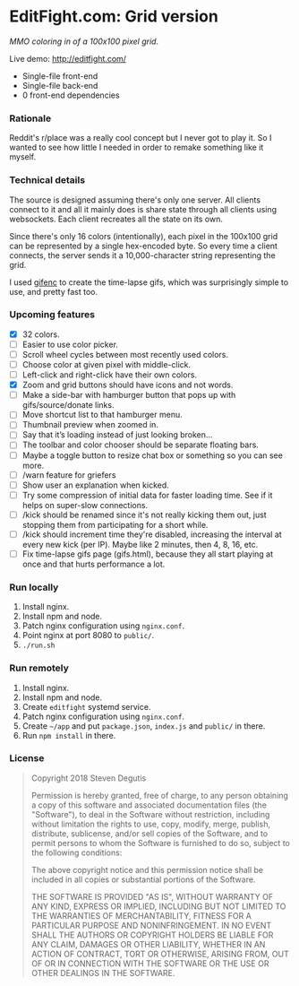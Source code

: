 # EditFight.com: Grid version

*MMO coloring in of a 100x100 pixel grid.*

Live demo: http://editfight.com/

- Single-file front-end
- Single-file back-end
- 0 front-end dependencies

### Rationale

Reddit's r/place was a really cool concept but I never got to play it. So I
wanted to see how little I needed in order to remake something like it myself.

### Technical details

The source is designed assuming there's only one server. All clients connect to
it and all it mainly does is share state through all clients using websockets.
Each client recreates all the state on its own.

Since there's only 16 colors (intentionally), each pixel in the 100x100 grid can
be represented by a single hex-encoded byte. So every time a client connects,
the server sends it a 10,000-character string representing the grid.

I used [gifenc](https://github.com/lecram/gifenc/) to create the time-lapse
gifs, which was surprisingly simple to use, and pretty fast too.

### Upcoming features

- [x] 32 colors.
- [ ] Easier to use color picker.
- [ ] Scroll wheel cycles between most recently used colors.
- [ ] Choose color at given pixel with middle-click.
- [ ] Left-click and right-click have their own colors.
- [x] Zoom and grid buttons should have icons and not words.
- [ ] Make a side-bar with hamburger button that pops up with gifs/source/donate links.
- [ ] Move shortcut list to that hamburger menu.
- [ ] Thumbnail preview when zoomed in.
- [ ] Say that it’s loading instead of just looking broken...
- [ ] The toolbar and color chooser should be separate floating bars.
- [ ] Maybe a toggle button to resize chat box or something so you can see more.
- [ ] /warn feature for griefers
- [ ] Show user an explanation when kicked.
- [ ] Try some compression of initial data for faster loading time. See if it helps on super-slow connections.
- [ ] /kick should be renamed since it's not really kicking them out, just stopping them from participating for a short while.
- [ ] /kick should increment time they're disabled, increasing the interval at every new kick (per IP). Maybe like 2 minutes, then 4, 8, 16, etc.
- [ ] Fix time-lapse gifs page (gifs.html), because they all start playing at once and that hurts performance a lot.

### Run locally

1. Install nginx.
2. Install npm and node.
3. Patch nginx configuration using `nginx.conf`.
4. Point nginx at port 8080 to `public/`.
5. `./run.sh`

### Run remotely

1. Install nginx.
2. Install npm and node.
3. Create `editfight` systemd service.
4. Patch nginx configuration using `nginx.conf`.
5. Create `~/app` and put `package.json`, `index.js` and `public/` in there.
6. Run `npm install` in there.

### License

> Copyright 2018 Steven Degutis
>
> Permission is hereby granted, free of charge, to any person obtaining a copy of this software and associated documentation files (the "Software"), to deal in the Software without restriction, including without limitation the rights to use, copy, modify, merge, publish, distribute, sublicense, and/or sell copies of the Software, and to permit persons to whom the Software is furnished to do so, subject to the following conditions:
>
> The above copyright notice and this permission notice shall be included in all copies or substantial portions of the Software.
>
> THE SOFTWARE IS PROVIDED "AS IS", WITHOUT WARRANTY OF ANY KIND, EXPRESS OR IMPLIED, INCLUDING BUT NOT LIMITED TO THE WARRANTIES OF MERCHANTABILITY, FITNESS FOR A PARTICULAR PURPOSE AND NONINFRINGEMENT. IN NO EVENT SHALL THE AUTHORS OR COPYRIGHT HOLDERS BE LIABLE FOR ANY CLAIM, DAMAGES OR OTHER LIABILITY, WHETHER IN AN ACTION OF CONTRACT, TORT OR OTHERWISE, ARISING FROM, OUT OF OR IN CONNECTION WITH THE SOFTWARE OR THE USE OR OTHER DEALINGS IN THE SOFTWARE.